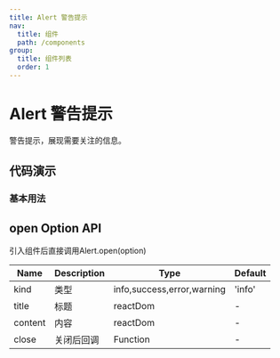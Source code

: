 ```yaml
---
title: Alert 警告提示
nav:
  title: 组件
  path: /components
group: 
  title: 组件列表
  order: 1
---
```


# Alert 警告提示

警告提示，展现需要关注的信息。

## 代码演示

### 基本用法

<code src="./demo/basic.tsx"></code>

<API src="./index.tsx"></API>


## open Option API

引入组件后直接调用Alert.open(option)

|  Name   | Description  |  Type   | Default  |
|  ----  | ----  | ----  | ----  | 
| kind  | 类型 | info,success,error,warning  | 'info' |
| title  | 标题 | reactDom  | - |
| content  | 内容 | reactDom  | - |
| close  | 关闭后回调 | Function  | - |

